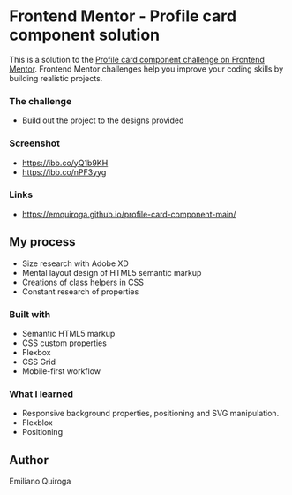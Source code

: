 # Frontend Mentor - Profile card component solution

This is a solution to the [Profile card component challenge on Frontend Mentor](https://www.frontendmentor.io/challenges/profile-card-component-cfArpWshJ). Frontend Mentor challenges help you improve your coding skills by building realistic projects.

### The challenge

- Build out the project to the designs provided

### Screenshot

- https://ibb.co/yQ1b9KH
- https://ibb.co/nPF3yyg

### Links

- https://emquiroga.github.io/profile-card-component-main/

## My process

- Size research with Adobe XD
- Mental layout design of HTML5 semantic markup
- Creations of class helpers in CSS
- Constant research of properties

### Built with

- Semantic HTML5 markup
- CSS custom properties
- Flexbox
- CSS Grid
- Mobile-first workflow

### What I learned

- Responsive background properties, positioning and SVG manipulation.
- Flexblox
- Positioning

## Author

Emiliano Quiroga
